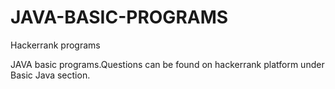 # JAVA-BASIC-PROGRAMS
Hackerrank programs

JAVA basic programs.Questions can be found on hackerrank platform under Basic Java section.
